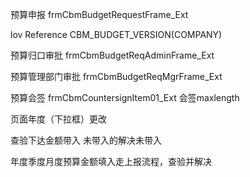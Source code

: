 预算申报  frmCbmBudgetRequestFrame_Ext

lov Reference     CBM_BUDGET_VERSION(COMPANY)



预算归口审批 frmCbmBudgetReqAdminFrame_Ext

预算管理部门审批  frmCbmBudgetReqMgrFrame_Ext

预算会签  frmCbmCountersignItem01_Ext 会签maxlength

页面年度（下拉框）更改   

查验下达金额带入 未带入的解决未带入

年度季度月度预算金额填入走上报流程，查验并解决 



